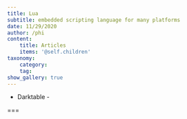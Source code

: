 ```yaml
---
title: Lua
subtitle: embedded scripting language for many platforms
date: 11/29/2020
author: /phi
content:
    title: Articles
    items: '@self.children'
taxonomy:
    category: 
    tag: 
show_gallery: true
---
```


- Darktable - 

===


